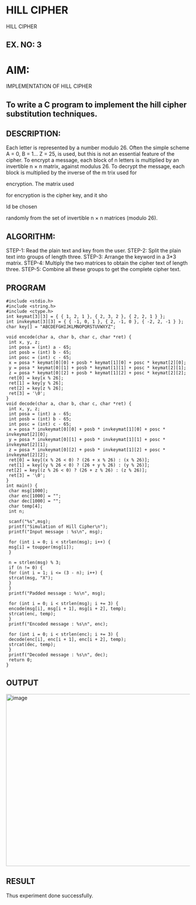 # HILL CIPHER
HILL CIPHER
## EX. NO: 3 
# AIM: 
IMPLEMENTATION OF HILL CIPHER
 ## To write a C program to implement the hill cipher substitution techniques.

## DESCRIPTION:

Each letter is represented by a number modulo 26. Often the simple scheme A = 0, B
= 1... Z = 25, is used, but this is not an essential feature of the cipher. To encrypt a message, each block of n letters is  multiplied by an invertible n × n matrix, against modulus 26. To
decrypt the message, each block is multiplied by the inverse of the m trix used for
 
encryption. The matrix used
 
for encryption is the cipher key, and it sho
 
ld be chosen
 
randomly from the set of invertible n × n matrices (modulo 26).


## ALGORITHM:

STEP-1: Read the plain text and key from the user. STEP-2: Split the plain text into groups of length three. STEP-3: Arrange the keyword in a 3*3 matrix.
STEP-4: Multiply the two matrices to obtain the cipher text of length three.
STEP-5: Combine all these groups to get the complete cipher text.

## PROGRAM 
~~~~
#include <stdio.h>
#include <string.h>
#include <ctype.h>
int keymat[3][3] = { { 1, 2, 1 }, { 2, 3, 2 }, { 2, 2, 1 } };
int invkeymat[3][3] = { { -1, 0, 1 }, { 2, -1, 0 }, { -2, 2, -1 } };
char key[] = "ABCDEFGHIJKLMNOPQRSTUVWXYZ";

void encode(char a, char b, char c, char *ret) {
 int x, y, z;
 int posa = (int) a - 65;
 int posb = (int) b - 65;
 int posc = (int) c - 65;
 x = posa * keymat[0][0] + posb * keymat[1][0] + posc * keymat[2][0];
 y = posa * keymat[0][1] + posb * keymat[1][1] + posc * keymat[2][1];
 z = posa * keymat[0][2] + posb * keymat[1][2] + posc * keymat[2][2];
 ret[0] = key[x % 26];
 ret[1] = key[y % 26];
 ret[2] = key[z % 26];
 ret[3] = '\0';
}
void decode(char a, char b, char c, char *ret) {
 int x, y, z;
 int posa = (int) a - 65;
 int posb = (int) b - 65;
 int posc = (int) c - 65;
 x = posa * invkeymat[0][0] + posb * invkeymat[1][0] + posc * invkeymat[2][0];
 y = posa * invkeymat[0][1] + posb * invkeymat[1][1] + posc * invkeymat[2][1];
 z = posa * invkeymat[0][2] + posb * invkeymat[1][2] + posc * invkeymat[2][2];
 ret[0] = key[(x % 26 < 0) ? (26 + x % 26) : (x % 26)];
 ret[1] = key[(y % 26 < 0) ? (26 + y % 26) : (y % 26)];
ret[2] = key[(z % 26 < 0) ? (26 + z % 26) : (z % 26)];
 ret[3] = '\0';
}
int main() {
 char msg[1000];
 char enc[1000] = "";
 char dec[1000] = "";
 char temp[4];
 int n;

 scanf("%s",msg);
 printf("Simulation of Hill Cipher\n");
 printf("Input message : %s\n", msg);

 for (int i = 0; i < strlen(msg); i++) {
 msg[i] = toupper(msg[i]);
 }
 
 n = strlen(msg) % 3;
 if (n != 0) {
 for (int i = 1; i <= (3 - n); i++) {
 strcat(msg, "X");
 }
 }
 printf("Padded message : %s\n", msg);

 for (int i = 0; i < strlen(msg); i += 3) {
 encode(msg[i], msg[i + 1], msg[i + 2], temp);
 strcat(enc, temp);
 }
 printf("Encoded message : %s\n", enc);
 
 for (int i = 0; i < strlen(enc); i += 3) {
 decode(enc[i], enc[i + 1], enc[i + 2], temp);
 strcat(dec, temp);
 }
 printf("Decoded message : %s\n", dec);
 return 0;
}
~~~~

## OUTPUT

<img width="932" height="470" alt="image" src="https://github.com/user-attachments/assets/9841818a-9460-4efa-a046-17f5ac21b8f7" />


## RESULT
Thus experiment done successfully.
